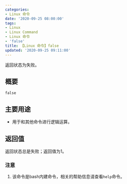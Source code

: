 ```yaml
---
categories:
- Linux 命令
date: '2020-09-25 08:00:00'
tags:
- Linux
- Linux Command
- Linux 命令
- 'false'
title: 【Linux 命令】false
updated: '2020-09-25 09:11:00'
---
```


返回状态为失败。

## 概要

```shell
false
```

## 主要用途

- 用于和其他命令进行逻辑运算。

## 返回值

返回状态总是失败；返回值为1。


### 注意

1. 该命令是bash内建命令，相关的帮助信息请查看`help`命令。



